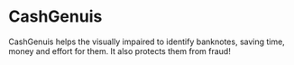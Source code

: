 # CashGenuis

CashGenuis helps the visually impaired to identify banknotes, saving time, money and effort for them. It also protects them from fraud!
